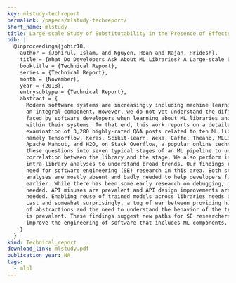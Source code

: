 ```yaml
---
key: mlstudy-techreport
permalink: /papers/mlstudy-techreport/
short_name: mlstudy
title: Large-scale Study of Substitutability in the Presence of Effects
bib: |
  @inproceedings{johir18,
    author = {Johirul, Islam, and Nguyen, Hoan and Rajan, Hridesh},
    title = {What Do Developers Ask About ML Libraries? A Large-scale Study Using Stack Overflow},
    booktitle = {Technical Report},
    series = {Technical Report},
    month = {November},
    year = {2018},
    entrysubtype = {Technical Report},
    abstract = {
      Modern software systems are increasingly including machine learning (ML) as 
      an integral component. However, we do not yet understand the difficulties 
      faced by software developers when learning about ML libraries and using them 
      within their systems. To that end, this work reports on a detailed (manual) 
      examination of 3,280 highly-rated Q&A posts related to ten ML libraries, 
      namely Tensorflow, Keras, Scikit-learn, Weka, Caffe, Theano, MLLib, Torch, 
      Apache Mahout, and H2O, on Stack Overflow, a popular online technical Q&A forum. We classify 
      these questions into seven typical stages of an ML pipeline to understand the 
      correlation between the library and the stage. We also perform inter- and 
      intra-library analyses to understand broad trends. Our findings reveal the urgent 
      need for software engineering (SE) research in this area. Both static and dynamic 
      analyses are mostly absent and badly needed to help developers find errors 
      earlier. While there has been some early research on debugging, much more work is 
      needed. API misuses are prevalent and API design improvements are sorely 
      needed. Enabling reuse of trained models across libraries needs attention. 
      Last and somewhat surprisingly, a tug of war between providing higher levels 
      of abstractions and the need to understand the behavior of the trained model 
      is prevalent. These findings suggest new paths for SE researchers to help 
      improve the engineering of software that includes ML components.
    }
  }
kind: Technical_report
download_link: mlstudy.pdf
publication_year: NA
tags:
  - mlpl
---
```

